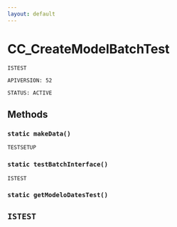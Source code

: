 ```yaml
---
layout: default
---
```

# CC_CreateModelBatchTest

`ISTEST`

`APIVERSION: 52`

`STATUS: ACTIVE`
## Methods
### `static makeData()`

`TESTSETUP`
### `static testBatchInterface()`

`ISTEST`
### `static getModeloDatesTest()`

`ISTEST`
---
